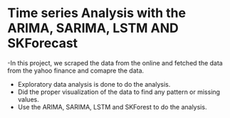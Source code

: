 # Time series Analysis with the ARIMA, SARIMA, LSTM AND SKForecast

-In this project, we scraped the data from the online and fetched the data from the yahoo finance and comapre the data.
- Exploratory data analysis is done to do the analysis.
- Did the proper visualization of the data to find any pattern or missing values.
- Use the ARIMA, SARIMA, LSTM and SKForest to do the analysis.
